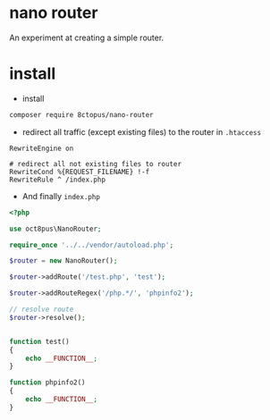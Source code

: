 # nano router

An experiment at creating a simple router.

# install

- install

```sh
composer require 8ctopus/nano-router
```

- redirect all traffic (except existing files) to the router in `.htaccess`

```htaccess
RewriteEngine on

# redirect all not existing files to router
RewriteCond %{REQUEST_FILENAME} !-f
RewriteRule ^ /index.php
```

- And finally `index.php`

```php
<?php

use oct8pus\NanoRouter;

require_once '../../vendor/autoload.php';

$router = new NanoRouter();

$router->addRoute('/test.php', 'test');

$router->addRouteRegex('/php.*/', 'phpinfo2');

// resolve route
$router->resolve();


function test()
{
    echo __FUNCTION__;
}

function phpinfo2()
{
    echo __FUNCTION__;
}
```
